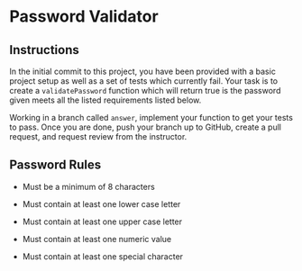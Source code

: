 # Password Validator

## Instructions
In the initial commit to this project, you have been provided with a basic project setup as well as a set of tests which currently fail. Your task is to create a `validatePassword` function which will return true is the password given meets all the listed requirements listed below.

Working in a branch called `answer`, implement your function to get your tests to pass. Once you are done, push your branch up to GitHub, create a pull request, and request review from the instructor.

## Password Rules
* Must be a minimum of 8 characters

* Must contain at least one lower case letter

* Must contain at least one upper case letter

* Must contain at least one numeric value

* Must contain at least one special character
